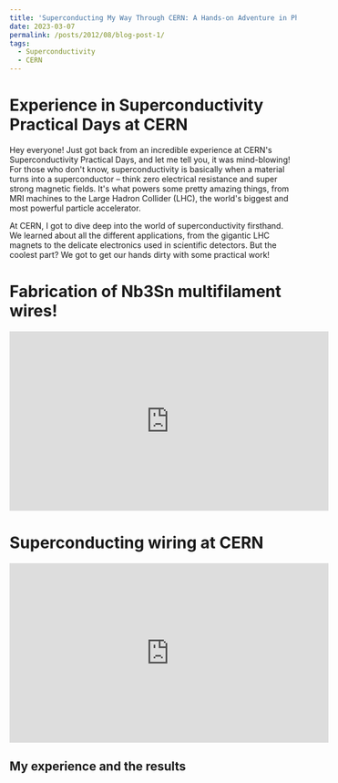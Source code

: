 ```yaml
---
title: 'Superconducting My Way Through CERN: A Hands-on Adventure in Physics!'
date: 2023-03-07
permalink: /posts/2012/08/blog-post-1/
tags:
  - Superconductivity
  - CERN
---
```


Experience in Superconductivity Practical Days at CERN
======
Hey everyone! Just got back from an incredible experience at CERN's Superconductivity Practical Days, and let me tell you, it was mind-blowing! For those who don't know, superconductivity is basically when a material turns into a superconductor – think zero electrical resistance and super strong magnetic fields. It's what powers some pretty amazing things, from MRI machines to the Large Hadron Collider (LHC), the world's biggest and most powerful particle accelerator.

At CERN, I got to dive deep into the world of superconductivity firsthand. We learned about all the different applications, from the gigantic LHC magnets to the delicate electronics used in scientific detectors. But the coolest part? We got to get our hands dirty with some practical work!


Fabrication of Nb3Sn multifilament wires!
======
<iframe width="560" height="315" src="https://youtube.com/shorts/jz29dfdiXQc" title="YouTube video player" frameborder="0" allow="accelerometer; autoplay; clipboard-write; encrypted-media; gyroscope; picture-in-picture; web-share" allowfullscreen></iframe>

Superconducting wiring at CERN
======

<iframe width="560" height="315" src="https://youtu.be/_d66QYyuk3s" title="YouTube video player" frameborder="0" allow="accelerometer; autoplay; clipboard-write; encrypted-media; gyroscope; picture-in-picture; web-share" allowfullscreen></iframe>

My experience and the results
------

<div id="adobe-dc-view" style="width: 100%;"></div>
<script src="https://documentservices.adobe.com/view-sdk/viewer.js"></script>
<script type="text/javascript">
	document.addEventListener("adobe_dc_view_sdk.ready", function(){ 
     var adobeDCView = new AdobeDC.View({clientId: "364a2ca09abc47fb9916ea7f7d5f1219", divId: "adobe-dc-view"});
      adobeDCView.previewFile(
     {
         content:  {location: {url: "https://andimec.github.io/files/SCMihailAndersonNiek.pdf"}},
         metaData: {fileName: "JUAS_magnet_Project.pdf"}
		}, {embedMode: "IN_LINE"});
	});
</script>
